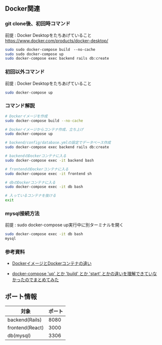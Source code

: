 
## Docker関連

### git clone後、初回時コマンド
前提 :  Docker Desktopをたちあげていること
https://www.docker.com/products/docker-desktop/

``` sh
sudo sudo docker-compose build　--no-cache
sudo sudo docker-compose up
sudo docker-compose exec backend rails db:create
```

### 初回以外コマンド
前提 :  Docker Desktopをたちあげていること
``` sh
sudo docker-compose up
```

### コマンド解説 
```sh
# Dockerイメージを作成
sudo docker-compose build --no-cache

# Dockerイメージからコンテナ作成、立ち上げ
sudo docker-compose up

# backend/config/database.ymlの設定でデータベース作成
sudo docker-compose exec backend rails db:create

# backendのDockerコンテナに入る
sudo docker-compose exec -it backend bash

# frontendのDockerコンテナに入る
sudo docker-compose exec -it frontend sh

# dbのDockerコンテナに入る
sudo docker-compose exec -it db bash

# 入っているコンテナを抜ける
exit
```

### mysql接続方法
前提 : sudo docker-compose up実行中に別ターミナルを開く
```sh
sudo docker-compose exec -it db bash
mysql
```

### 参考資料
* [DockerイメージとDockerコンテナの違い](https://www.kagoya.jp/howto/cloud/container/dockerimage/#:~:text=Docker%E3%82%A4%E3%83%A1%E3%83%BC%E3%82%B8%E3%81%A8Docker%E3%82%B3%E3%83%B3%E3%83%86%E3%83%8A%E3%81%AE%E9%81%95%E3%81%84,-Docker%E3%82%92%E4%BD%BF%E3%81%84&text=%E5%89%8D%E9%A0%85%E3%81%A7%E8%BF%B0%E3%81%B9%E3%81%9F%E3%82%88%E3%81%86,%E5%AE%9F%E8%A1%8C%E3%81%99%E3%82%8B%E7%92%B0%E5%A2%83%E3%83%BB%E3%82%A4%E3%83%B3%E3%82%B9%E3%82%BF%E3%83%B3%E3%82%B9%E3%81%A7%E3%81%99%E3%80%82)

* [docker-compose 'up' とか 'build' とか 'start' とかの違いを理解できていなかったのでまとめてみた](https://qiita.com/tegnike/items/bcdcee0320e11a928d46)


## ポート情報
| 対象 | ポート |
| ---- | ---- |
| backend(Rails) | 8080 |
| frontend(React) | 3000 |
| db(mysql) | 3306 |